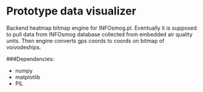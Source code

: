 # Prototype data visualizer
Backend heatmap bitmap engine for INFOsmog.pl. Eventually it is supposed to pull data from INFOsmog database collected from embedded air quality units. Then engine converts gps coords to coords on bitmap of voivodeships. 



###Dependencies:

 - numpy
 - matplotlib
 - PIL
